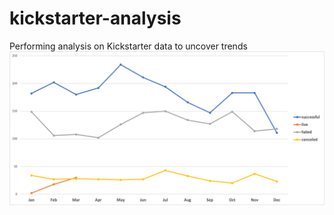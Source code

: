 # kickstarter-analysis
Performing analysis on Kickstarter data to uncover trends
![Launched Date and Outcomes](https://github.com/AQUINT01/kickstarter-analysis/blob/master/Module_1_Launched_Date_Outcomes_Line_Graph.png)

